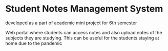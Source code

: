# Student Notes Management System

developed as a part of academic mini project for 6th semester

Web portal where students can access notes and also upload notes of the subjects they are studying. This can be useful for the students staying at home due to the pandemic 
